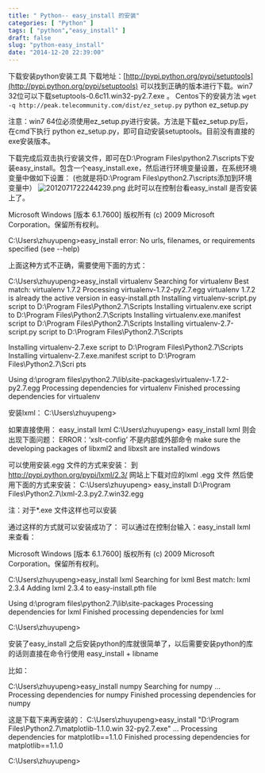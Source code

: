 ```yaml
---
title: " Python-- easy_install 的安装"
categories: [ "Python" ]
tags: [ "python","easy_install" ]
draft: false
slug: "python-easy_install"
date: "2014-12-20 22:39:00"
---
```


下载安装python安装工具
下载地址：[http://pypi.python.org/pypi/setuptools](http://pypi.python.org/pypi/setuptools) 可以找到正确的版本进行下载。win7 32位可以下载setuptools-0.6c11.win32-py2.7.exe 。
Centos下的安装方法
`wget -q http://peak.telecommunity.com/dist/ez_setup.py`
python ez_setup.py


<!--more-->


注意：win7 64位必须使用ez_setup.py进行安装。方法是下载ez_setup.py后，在cmd下执行 python ez_setup.py，即可自动安装setuptools。目前没有直接的exe安装版本。

下载完成后双击执行安装文件，即可在D:\Program Files\python2.7\scripts下安装easy_install。包含一个easy_install.exe，然后进行环境变量设置，在系统环境变量中做如下设置：
(也就是将D:\Program Files\python2.7\scripts添加到环境变量中）
![2012071722244239.png][1]
此时可以在控制台看easy_install 是否安装上了。
 
Microsoft Windows [版本 6.1.7600]
版权所有 (c) 2009 Microsoft Corporation。保留所有权利。

C:\Users\zhuyupeng>easy_install
error: No urls, filenames, or requirements specified (see --help)
 
上面这种方式不正确，需要使用下面的方式：

C:\Users\zhuyupeng>easy_install virtualenv
Searching for virtualenv
Best match: virtualenv 1.7.2
Processing virtualenv-1.7.2-py2.7.egg
virtualenv 1.7.2 is already the active version in easy-install.pth
Installing virtualenv-script.py script to D:\Program Files\Python2.7\Scripts
Installing virtualenv.exe script to D:\Program Files\Python2.7\Scripts
Installing virtualenv.exe.manifest script to D:\Program Files\Python2.7\Scripts
Installing virtualenv-2.7-script.py script to D:\Program Files\Python2.7\Scripts

Installing virtualenv-2.7.exe script to D:\Program Files\Python2.7\Scripts
Installing virtualenv-2.7.exe.manifest script to D:\Program Files\Python2.7\Scri
pts

Using d:\program files\python2.7\lib\site-packages\virtualenv-1.7.2-py2.7.egg
Processing dependencies for virtualenv
Finished processing dependencies for virtualenv

安装lxml：
C:\Users\zhuyupeng>
 
 
如果直接使用：
easy_install lxml 
C:\Users\zhuyupeng> easy_install lxml 则会出现下面问题：
ERROR：‘xslt-config’ 不是内部或外部命令
make sure the developing packages of libxml2 and libxslt are installed windows
 
 
 
可以使用安装.egg 文件的方式来安装：
到
http://pypi.python.org/pypi/lxml/2.3/
网站上下载对应的lxml .egg 文件
然后使用下面的方式来安装：
C:\Users\zhuyupeng> easy_install D:\Program Files\Python2.7\lxml-2.3.py2.7.win32.egg
 
注：对于*.exe 文件这样也可以安装
 
通过这样的方式就可以安装成功了：
可以通过在控制台输入：easy_install lxml 来查看：
 
Microsoft Windows [版本 6.1.7600]
版权所有 (c) 2009 Microsoft Corporation。保留所有权利。

C:\Users\zhuyupeng>easy_install lxml
Searching for lxml
Best match: lxml 2.3.4
Adding lxml 2.3.4 to easy-install.pth file

Using d:\program files\python2.7\lib\site-packages
Processing dependencies for lxml
Finished processing dependencies for lxml

C:\Users\zhuyupeng>
 
 
安装了easy_install 之后安装python的库就很简单了，以后需要安装python的库的话则直接在命令行使用
easy_install + libname
 
比如：

C:\Users\zhuyupeng>easy_install numpy
Searching for numpy
...
Processing dependencies for numpy
Finished processing dependencies for numpy


这是下载下来再安装的：
C:\Users\zhuyupeng>easy_install "D:\Program Files\Python2.7\matplotlib-1.1.0.win
32-py2.7.exe"
...
Processing dependencies for matplotlib==1.1.0
Finished processing dependencies for matplotlib==1.1.0

C:\Users\zhuyupeng>


  [1]: https://imgs.gnux.cn/usr/uploads/2014/12/927817459.png